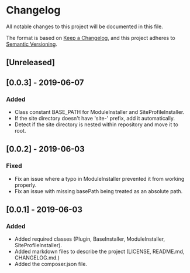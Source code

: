 # Changelog

All notable changes to this project will be documented in this file.

The format is based on [Keep a Changelog](https://keepachangelog.com/en/1.0.0/),
and this project adheres to [Semantic Versioning](https://semver.org/spec/v2.0.0.html).

## [Unreleased]

## [0.0.3] - 2019-06-07

### Added
- Class constant BASE_PATH for ModuleInstaller and SiteProfileInstaller.
- If the site directory doesn't have 'site-' prefix, add it automatically.
- Detect if the site directory is nested within repository and move it to root.

## [0.0.2] - 2019-06-03

### Fixed
- Fix an issue where a typo in ModuleInstaller prevented it from working properly.
- Fix an issue with missing basePath being treated as an absolute path.

## [0.0.1] - 2019-06-03

### Added
- Added required classes (Plugin, BaseInstaller, ModuleInstaller, SiteProfileInstaller).
- Added markdown files to describe the project (LICENSE, README.md, CHANGELOG.md.)
- Added the composer.json file.
